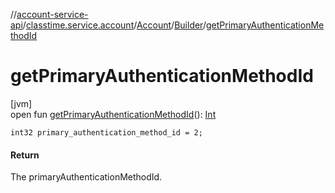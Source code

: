//[account-service-api](../../../../index.md)/[classtime.service.account](../../index.md)/[Account](../index.md)/[Builder](index.md)/[getPrimaryAuthenticationMethodId](get-primary-authentication-method-id.md)

# getPrimaryAuthenticationMethodId

[jvm]\
open fun [getPrimaryAuthenticationMethodId](get-primary-authentication-method-id.md)(): [Int](https://kotlinlang.org/api/latest/jvm/stdlib/kotlin/-int/index.html)

`int32 primary_authentication_method_id = 2;`

#### Return

The primaryAuthenticationMethodId.
